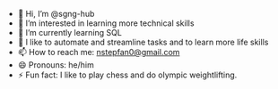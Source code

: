 - 👋 Hi, I’m @sgng-hub
- 👀 I’m interested in learning more technical skills
- 🌱 I’m currently learning SQL
- 💞️ I like to automate and streamline tasks and to learn more life skills
- 📫 How to reach me: nstepfan0@gmail.com
- 😄 Pronouns: he/him
- ⚡ Fun fact: I like to play chess and do olympic weightlifting.

<!---
sgng-hub/sgng-hub is a ✨ special ✨ repository because its `README.md` (this file) appears on your GitHub profile.
You can click the Preview link to take a look at your changes.
--->
